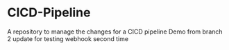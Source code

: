 # CICD-Pipeline
A repository to manage the changes for a CICD pipeline Demo from branch 2 
update for testing webhook second time
